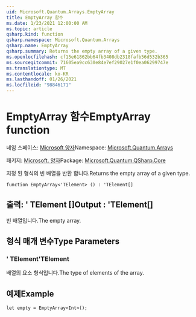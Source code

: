 ```yaml
---
uid: Microsoft.Quantum.Arrays.EmptyArray
title: EmptyArray 함수
ms.date: 1/23/2021 12:00:00 AM
ms.topic: article
qsharp.kind: function
qsharp.namespace: Microsoft.Quantum.Arrays
qsharp.name: EmptyArray
qsharp.summary: Returns the empty array of a given type.
ms.openlocfilehash: cf15e61862bb64fb3408db2318fafb56d532b365
ms.sourcegitcommit: 71605ea9cc630e84e7ef29027e1f0ea06299747e
ms.translationtype: MT
ms.contentlocale: ko-KR
ms.lasthandoff: 01/26/2021
ms.locfileid: "98846171"
---
```

# <a name="emptyarray-function"></a><span data-ttu-id="6a1a6-102">EmptyArray 함수</span><span class="sxs-lookup"><span data-stu-id="6a1a6-102">EmptyArray function</span></span>

<span data-ttu-id="6a1a6-103">네임 스페이스: [Microsoft 양자](xref:Microsoft.Quantum.Arrays)</span><span class="sxs-lookup"><span data-stu-id="6a1a6-103">Namespace: [Microsoft.Quantum.Arrays](xref:Microsoft.Quantum.Arrays)</span></span>

<span data-ttu-id="6a1a6-104">패키지: [Microsoft. 양자](https://nuget.org/packages/Microsoft.Quantum.QSharp.Core)</span><span class="sxs-lookup"><span data-stu-id="6a1a6-104">Package: [Microsoft.Quantum.QSharp.Core](https://nuget.org/packages/Microsoft.Quantum.QSharp.Core)</span></span>


<span data-ttu-id="6a1a6-105">지정 된 형식의 빈 배열을 반환 합니다.</span><span class="sxs-lookup"><span data-stu-id="6a1a6-105">Returns the empty array of a given type.</span></span>

```qsharp
function EmptyArray<'TElement> () : 'TElement[]
```


## <a name="output--telement"></a><span data-ttu-id="6a1a6-106">출력: ' TElement []</span><span class="sxs-lookup"><span data-stu-id="6a1a6-106">Output : 'TElement[]</span></span>

<span data-ttu-id="6a1a6-107">빈 배열입니다.</span><span class="sxs-lookup"><span data-stu-id="6a1a6-107">The empty array.</span></span>

## <a name="type-parameters"></a><span data-ttu-id="6a1a6-108">형식 매개 변수</span><span class="sxs-lookup"><span data-stu-id="6a1a6-108">Type Parameters</span></span>

### <a name="telement"></a><span data-ttu-id="6a1a6-109">' TElement</span><span class="sxs-lookup"><span data-stu-id="6a1a6-109">'TElement</span></span>

<span data-ttu-id="6a1a6-110">배열의 요소 형식입니다.</span><span class="sxs-lookup"><span data-stu-id="6a1a6-110">The type of elements of the array.</span></span>

## <a name="example"></a><span data-ttu-id="6a1a6-111">예제</span><span class="sxs-lookup"><span data-stu-id="6a1a6-111">Example</span></span>

```qsharp
let empty = EmptyArray<Int>();
```